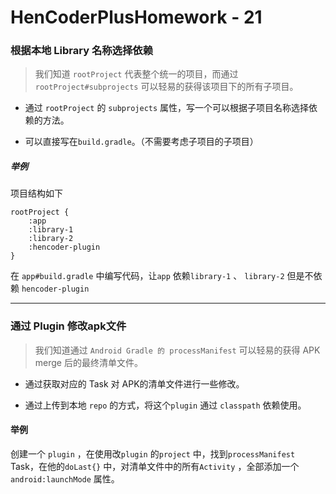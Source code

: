 # HenCoderPlusHomework - 21



### 根据本地 Library 名称选择依赖

> 我们知道 `rootProject` 代表整个统一的项目，而通过`rootProject#subprojects` 可以轻易的获得该项目下的所有子项目。

* 通过 `rootProject` 的 `subprojects` 属性，写一个可以根据子项目名称选择依赖的方法。

* 可以直接写在`build.gradle`。（不需要考虑子项目的子项目）




##### 举例
项目结构如下

```
rootProject {
    :app
    :library-1
    :library-2
    :hencoder-plugin
}
```

在 `app#build.gradle` 中编写代码，让`app` 依赖`library-1` 、 `library-2` 但是不依赖 `hencoder-plugin`





---




### 通过 Plugin 修改apk文件

> 我们知道通过 `Android Gradle 的 processManifest` 可以轻易的获得 APK merge 后的最终清单文件。

   * 通过获取对应的 Task 对 APK的清单文件进行一些修改。

   * 通过上传到本地 `repo` 的方式，将这个`plugin` 通过 `classpath` 依赖使用。



#### 举例

创建一个 `plugin` ，在使用改`plugin` 的`project` 中，找到`processManifest` Task，在他的`doLast{}` 中，对清单文件中的所有`Activity` ，全部添加一个 `android:launchMode` 属性。
